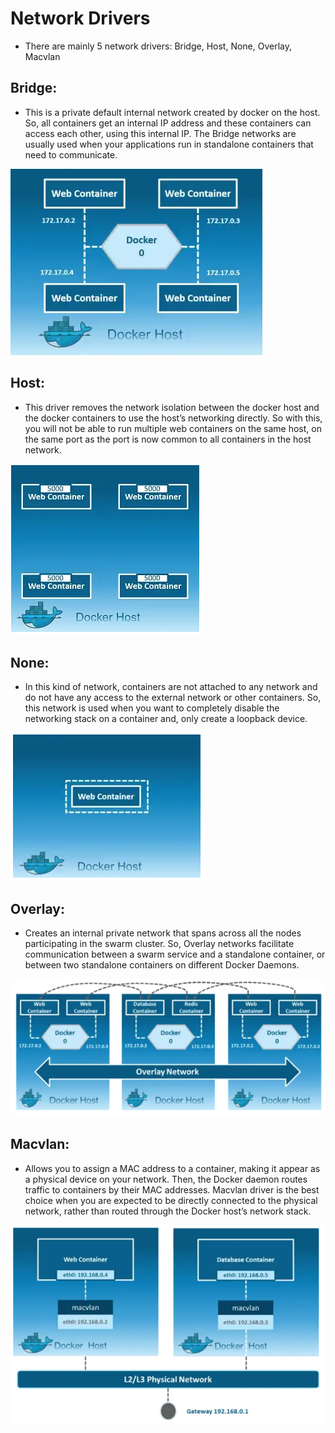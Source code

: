 # Network Drivers

- There are mainly 5 network drivers: Bridge, Host, None, Overlay, Macvlan

## Bridge:

- This is a private default internal network created by docker on the host. So, all containers get an internal IP address and these containers can access each other, using this internal IP. The Bridge networks are usually used when your applications run in standalone containers that need to communicate.

![bridge-net](./bridge.png)

## Host:

- This driver removes the network isolation between the docker host and the docker containers to use the host’s networking directly. So with this, you will not be able to run multiple web containers on the same host, on the same port as the port is now common to all containers in the host network.

![host-net](./host.png)

## None:

- In this kind of network, containers are not attached to any network and do not have any access to the external network or other containers. So, this network is used when you want to completely disable the networking stack on a container and, only create a loopback device.

![none-net](./none.png)

## Overlay:

- Creates an internal private network that spans across all the nodes participating in the swarm cluster. So, Overlay networks facilitate communication between a swarm service and a standalone container, or between two standalone containers on different Docker Daemons.

![overlay-net](./overlay.png)

## Macvlan:

- Allows you to assign a MAC address to a container, making it appear as a physical device on your network. Then, the Docker daemon routes traffic to containers by their MAC addresses. Macvlan driver is the best choice when you are expected to be directly connected to the physical network, rather than routed through the Docker host’s network stack. 

![macvlan-net](./macvlan.png)
